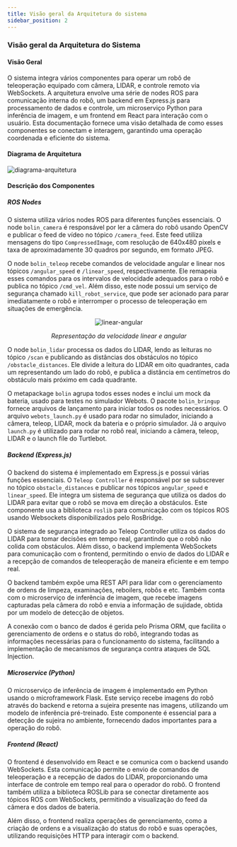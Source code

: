 ```yaml
---
title: Visão geral da Arquitetura do sistema 
sidebar_position: 2
---
```


### Visão geral da Arquitetura do Sistema

#### Visão Geral

O sistema integra vários componentes para operar um robô de teleoperação equipado com câmera, LIDAR, e controle remoto via WebSockets. A arquitetura envolve uma série de nodes ROS para comunicação interna do robô, um backend em Express.js para processamento de dados e controle, um microserviço Python para inferência de imagem, e um frontend em React para interação com o usuário. Esta documentação fornece uma visão detalhada de como esses componentes se conectam e interagem, garantindo uma operação coordenada e eficiente do sistema.

#### Diagrama de Arquitetura

![diagrama-arquitetura](/img/diagrama-arquitetura.jpg)

#### Descrição dos Componentes

##### ROS Nodes

O sistema utiliza vários nodes ROS para diferentes funções essenciais. O node `bolin_camera` é responsável por ler a câmera do robô usando OpenCV e publicar o feed de vídeo no tópico `/camera_feed`. Este feed utiliza mensagens do tipo `CompressedImage`, com resolução de 640x480 pixels e taxa de aproximadamente 30 quadros por segundo, em formato JPEG.

O node `bolin_teleop` recebe comandos de velocidade angular e linear nos tópicos `/angular_speed` e `/linear_speed`, respectivamente. Ele remapeia esses comandos para os intervalos de velocidade adequados para o robô e publica no tópico `/cmd_vel`. Além disso, este node possui um serviço de segurança chamado `kill_robot_service`, que pode ser acionado para parar imediatamente o robô e interromper o processo de teleoperação em situações de emergência.

<div align="center">

![linear-angular](/img/linear-angular.avif)

_Representação da velocidade linear e angular_

</div>

O node `bolin_lidar` processa os dados do LIDAR, lendo as leituras no tópico `/scan` e publicando as distâncias dos obstáculos no tópico `/obstacle_distances`. Ele divide a leitura do LIDAR em oito quadrantes, cada um representando um lado do robô, e publica a distância em centímetros do obstáculo mais próximo em cada quadrante.

O metapackage `bolin` agrupa todos esses nodes e inclui um mock da bateria, usado para testes no simulador Webots. O pacote `bolin_bringup` fornece arquivos de lançamento para iniciar todos os nodes necessários. O arquivo `webots_launch.py` é usado para rodar no simulador, iniciando a câmera, teleop, LIDAR, mock da bateria e o próprio simulador. Já o arquivo `launch.py` é utilizado para rodar no robô real, iniciando a câmera, teleop, LIDAR e o launch file do Turtlebot.

##### Backend (Express.js)

O backend do sistema é implementado em Express.js e possui várias funções essenciais. O `Teleop Controller` é responsável por se subscrever no tópico `obstacle_distances` e publicar nos tópicos `angular_speed` e `linear_speed`. Ele integra um sistema de segurança que utiliza os dados do LIDAR para evitar que o robô se mova em direção a obstáculos. Este componente usa a biblioteca `roslib` para comunicação com os tópicos ROS usando Websockets disponibilizados pelo RosBridge.

O sistema de segurança integrado ao Teleop Controller utiliza os dados do LIDAR para tomar decisões em tempo real, garantindo que o robô não colida com obstáculos. Além disso, o backend implementa WebSockets para comunicação com o frontend, permitindo o envio de dados do LIDAR e a recepção de comandos de teleoperação de maneira eficiente e em tempo real.

O backend também expõe uma REST API para lidar com o gerenciamento de ordens de limpeza, examinações, reboilers, robôs e etc. Também conta com o microserviço de inferência de imagem, que recebe imagens capturadas pela câmera do robô e envia a informação de sujidade, obtida por um modelo de detecção de objetos.

A conexão com o banco de dados é gerida pelo Prisma ORM, que facilita o gerenciamento de ordens e o status do robô, integrando todas as informações necessárias para o funcionamento do sistema, facilitando a implementação de mecanismos de segurança contra ataques de SQL Injection.

##### Microservice (Python)

O microserviço de inferência de imagem é implementado em Python usando o microframework Flask. Este serviço recebe imagens do robô através do backend e retorna a sujeira presente nas imagens, utilizando um modelo de inferência pré-treinado. Este componente é essencial para a detecção de sujeira no ambiente, fornecendo dados importantes para a operação do robô.

##### Frontend (React)

O frontend é desenvolvido em React e se comunica com o backend usando WebSockets. Esta comunicação permite o envio de comandos de teleoperação e a recepção de dados do LIDAR, proporcionando uma interface de controle em tempo real para o operador do robô. O frontend também utiliza a biblioteca ROSLib para se conectar diretamente aos tópicos ROS com WebSockets, permitindo a visualização do feed da câmera e dos dados de bateria.

Além disso, o frontend realiza operações de gerenciamento, como a criação de ordens e a visualização do status do robô e suas operações, utilizando requisições HTTP para interagir com o backend.
